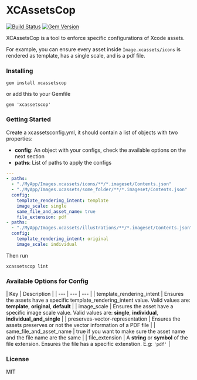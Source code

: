 # XCAssetsCop

[![Build Status](https://travis-ci.org/alaphao/xcassetscop.svg?branch=master)](https://travis-ci.org/alaphao/xcassetscop)
[![Gem Version](https://badge.fury.io/rb/xcassetscop.svg)](https://badge.fury.io/rb/xcassetscop)

XCAssetsCop is a tool to enforce specific configurations of Xcode assets.

For example, you can ensure every asset inside `Image.xcassets/icons` is rendered as template, has a single scale, and is a pdf file.

### Installing
```
gem install xcassetscop
```

or add this to your Gemfile
```
gem 'xcassetscop'
```

### Getting Started
Create a xcassetsconfig.yml, it should contain a list of objects with two properties:

- **config**: An object with your configs, check the available options on the next section
- **paths**: List of paths to apply the configs 


```yaml
---
- paths:
  - "./MyApp/Images.xcassets/icons/**/*.imageset/Contents.json"
  - "./MyApp/Images.xcassets/some_folder/**/*.imageset/Contents.json"
  config:
    template_rendering_intent: template
    image_scale: single
    same_file_and_asset_name: true
    file_extension: pdf
- paths:
  - "./MyApp/Images.xcassets/illustrations/**/*.imageset/Contents.json"
  config:
    template_rendering_intent: original
    image_scale: individual
```

Then run
```
xcassetscop lint
```

### Available Options for Config

| Key | Description |
| --- | --- | --- |
| template_rendering_intent | Ensures the assets have a specific template_rendering_intent value. Valid values are: **template**, **original**, **default** |
| image_scale | Ensures the asset have a specific image scale value. Valid values are: **single**, **individual**, **individual_and_single** |
| preserves-vector-representation | Ensures the assets preserves or not the vector information of a PDF file |
| same_file_and_asset_name | true if you want to make sure the asset name and the file name are the same  |
| file_extension | A **string** or **symbol** of the file extension. Ensures the file has a specific extenstion. E.g: `'pdf'` |

### License

MIT
